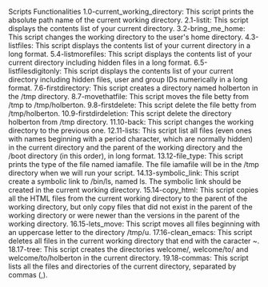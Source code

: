 Scripts Functionalities
1.0-current_working_directory: This script prints the absolute path name of the current working directory.
2.1-listit: This script displays the contents list of your current directory.
3.2-bring_me_home: This script changes the working directory to the user's home directory.
4.3-listfiles: This script displays the contents list of your current directory in a long format.
5.4-listmorefiles: This script displays the contents list of your current directory including hidden files in a long format.
6.5-listfilesdigitonly: This script displays the contents list of your current directory including hidden files, user and group IDs numerically in a long format.
7.6-firstdirectory: This script creates a directory named holberton in the /tmp directory.
8.7-movethatfile: This script moves the file betty from /tmp to /tmp/holberton.
9.8-firstdelete: This script delete the file betty from /tmp/holberton.
10.9-firstdirdeletion: This script delete the directory holberton from /tmp directory.
11.10-back: This script changes the working directory to the previous one.
12.11-lists: This script list all files (even ones with names beginning with a period character, which are normally hidden) in the current directory and the parent of the working directory and the /boot directory (in this order), in long format.
13.12-file_type: This script prints the type of the file named iamafile. The file iamafile will be in the /tmp directory when we will run your script.
14.13-symbolic_link: This script create a symbolic link to /bin/ls, named ls. The symbolic link should be created in the current working directory.
15.14-copy_html: This script copies all the HTML files from the current working directory to the parent of the working directory, but only copy files that did not exist in the parent of the working directory or were newer than the versions in the parent of the working directory.
16.15-lets_move: This script moves all files beginning with an uppercase letter to the directory /tmp/u.
17.16-clean_emacs: This script deletes all files in the current working directory that end with the caracter ~.
18.17-tree: This script creates the directories welcome/, welcome/to/ and welcome/to/holberton in the current directory.
19.18-commas: This script lists all the files and directories of the current directory, separated by commas (,).
